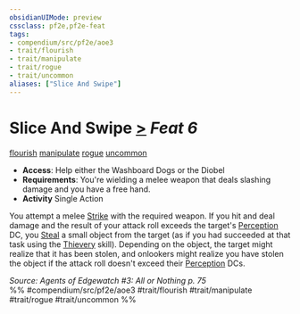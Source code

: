 ```yaml
---
obsidianUIMode: preview
cssclass: pf2e,pf2e-feat
tags:
- compendium/src/pf2e/aoe3
- trait/flourish
- trait/manipulate
- trait/rogue
- trait/uncommon
aliases: ["Slice And Swipe"]
---
```

# Slice And Swipe  [>](../../Rules/core-rulebook/chapter-9-playing-the-game.md#Actions "Single Action") *Feat 6*  
[flourish](../../Rules/traits/flourish.md)  [manipulate](../../Rules/traits/manipulate.md)  [rogue](../../Rules/traits/rogue.md)  [uncommon](../../Rules/traits/uncommon.md)  

- **Access**: Help either the Washboard Dogs or the Diobel
- **Requirements**: You're wielding a melee weapon that deals slashing damage and you have a free hand.
- **Activity** Single Action

You attempt a melee [Strike](../../Rules/actions/strike.md) with the required weapon. If you hit and deal damage and the result of your attack roll exceeds the target's [Perception](../skills.md#Perception) DC, you [Steal](../../Rules/actions/steal.md) a small object from the target (as if you had succeeded at that task using the [Thievery](../skills.md#Thievery) skill). Depending on the object, the target might realize that it has been stolen, and onlookers might realize you have stolen the object if the attack roll doesn't exceed their [Perception](../skills.md#Perception) DCs.

*Source: Agents of Edgewatch #3: All or Nothing p. 75*  
%% #compendium/src/pf2e/aoe3 #trait/flourish #trait/manipulate #trait/rogue #trait/uncommon %%